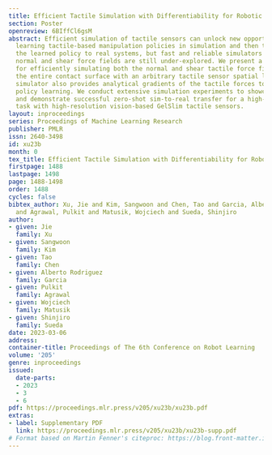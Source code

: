 ```yaml
---
title: Efficient Tactile Simulation with Differentiability for Robotic Manipulation
section: Poster
openreview: 6BIffCl6gsM
abstract: Efficient simulation of tactile sensors can unlock new opportunities for
  learning tactile-based manipulation policies in simulation and then transferring
  the learned policy to real systems, but fast and reliable simulators for dense tactile
  normal and shear force fields are still under-explored. We present a novel approach
  for efficiently simulating both the normal and shear tactile force field covering
  the entire contact surface with an arbitrary tactile sensor spatial layout. Our
  simulator also provides analytical gradients of the tactile forces to accelerate
  policy learning. We conduct extensive simulation experiments to showcase our approach
  and demonstrate successful zero-shot sim-to-real transfer for a high-precision peg-insertion
  task with high-resolution vision-based GelSlim tactile sensors.
layout: inproceedings
series: Proceedings of Machine Learning Research
publisher: PMLR
issn: 2640-3498
id: xu23b
month: 0
tex_title: Efficient Tactile Simulation with Differentiability for Robotic Manipulation
firstpage: 1488
lastpage: 1498
page: 1488-1498
order: 1488
cycles: false
bibtex_author: Xu, Jie and Kim, Sangwoon and Chen, Tao and Garcia, Alberto Rodriguez
  and Agrawal, Pulkit and Matusik, Wojciech and Sueda, Shinjiro
author:
- given: Jie
  family: Xu
- given: Sangwoon
  family: Kim
- given: Tao
  family: Chen
- given: Alberto Rodriguez
  family: Garcia
- given: Pulkit
  family: Agrawal
- given: Wojciech
  family: Matusik
- given: Shinjiro
  family: Sueda
date: 2023-03-06
address:
container-title: Proceedings of The 6th Conference on Robot Learning
volume: '205'
genre: inproceedings
issued:
  date-parts:
  - 2023
  - 3
  - 6
pdf: https://proceedings.mlr.press/v205/xu23b/xu23b.pdf
extras:
- label: Supplementary PDF
  link: https://proceedings.mlr.press/v205/xu23b/xu23b-supp.pdf
# Format based on Martin Fenner's citeproc: https://blog.front-matter.io/posts/citeproc-yaml-for-bibliographies/
---
```

